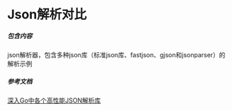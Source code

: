 # Json解析对比

##### 包含内容
json解析器，包含多种json库（标准json库、fastjson、gjson和jsonparser）的解析示例

##### 参考文档
[深入Go中各个高性能JSON解析库](https://www.luozhiyun.com/archives/535)